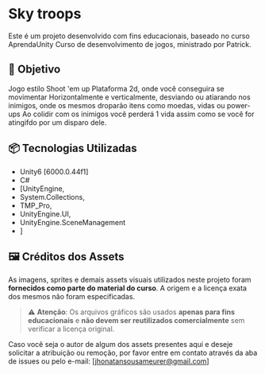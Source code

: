 # Sky troops

Este é um projeto desenvolvido com fins educacionais, baseado no curso AprendaUnity Curso de desenvolvimento de jogos, ministrado por Patrick.

## 🚀 Objetivo
Jogo estilo Shoot 'em up Plataforma 2d, onde você conseguira se movimentar Horizontalmente e verticalmente, 
desviando ou atiarando nos inimigos, onde os mesmos droparão itens como moedas, vidas ou power-ups
Ao colidir com os inimigos você perderá 1 vida assim como se você for atingifdo por um disparo dele.

## 📦 Tecnologias Utilizadas

- Unity6 [6000.0.44f1]
- C#
- [UnityEngine,
- System.Collections,
- TMP_Pro,
- UnityEngine.UI,
- UnityEngine.SceneManagement
- ]

## 🖼️ Créditos dos Assets

As imagens, sprites e demais assets visuais utilizados neste projeto foram **fornecidos como parte do material do curso**. A origem e a licença exata dos mesmos não foram especificadas.

> ⚠️ **Atenção**: Os arquivos gráficos são usados **apenas para fins educacionais** e **não devem ser reutilizados comercialmente** sem verificar a licença original.

Caso você seja o autor de algum dos assets presentes aqui e deseje solicitar a atribuição ou remoção, por favor entre em contato através da aba de issues ou pelo e-mail: [jhonatansousameurer@gmail.com]
